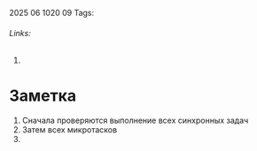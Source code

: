 2025 06 1020 09
Tags: 
###### Links: 
1) 
# Заметка
1) Сначала проверяются выполнение всех синхронных задач
2) Затем всех микротасков
3) 